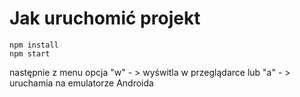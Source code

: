 # Jak uruchomić projekt

```shell
npm install
npm start
```

następnie z menu opcja "w" - > wyświtla w przeglądarce lub "a" - > uruchamia na emulatorze Androida
